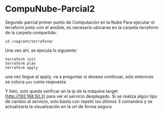 # CompuNube-Parcial2
Segundo parcial primer punto de Computación en la Nube
Para ejecutar el terraform junto con el ansible, es necesario ubicarse en la carpeta terraform de la carpeta compartida:
```
cd /vagrant/terraform/
```

Una vez ahí, se ejecuta lo siguiente:
```
terraform init
terraform plan
terraform apply
```

una vez llegue al apply, va a preguntar si deseea continuar, solo entonces se coloca ```yes``` como respuesta

Y listo, solo queda verificar en la ip de la máquina target [http://192.168.50.3] para ver el servicio desplegado.
Si se realiza algún tipo de cambio al servicio, solo basta con repetir los últimos 3 comandos y se actualizaría la visualización en la url de forma segura.
